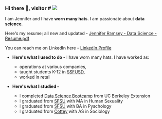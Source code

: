 ### Hi there 👋, visitor # <img src="https://profile-counter.glitch.me/jennylynnramz/count.svg" />

I am Jennifer and I have **worn many hats**. I am passionate about **data science**.

Here's my resume; all new and updated - [Jennifer Ramsey - Data Science - Resume.pdf](https://github.com/jennylynnramz/Resume/blob/master/Jennifer%20Ramsey%20-%20Data%20Science%20-%20Resume.pdf)

You can reach me on LinkedIn here - [LinkedIn Profile](https://www.linkedin.com/in/jennifer-ramsey/)


* **Here's what I used to do -**
I have worn many hats. I have worked as:
  * operations at various companies,
  * taught students K-12 in [SSFUSD](https://www.ssfusd.org/),
  * worked in retail


* **Here's what I studied -**
  * I completed [Data Science Bootcamp](https://bootcamp.berkeley.edu/data/) from UC Berkeley Extension
  * I graduated from [SFSU](https://www.sfsu.edu/) with MA in Human Sexuality
  * I graduated from [SFSU](https://www.sfsu.edu/) with BA in Pyschology
  * I graduated from [Cottey](https://cottey.edu/) with AS in Sociology

<!--
**jennylynnramz/jennylynnramz** is a ✨ _special_ ✨ repository because its `README.md` (this file) appears on your GitHub profile.

Here are some ideas to get you started:

- 🔭 I’m currently working on ...
- 🌱 I’m currently learning ...
- 👯 I’m looking to collaborate on ...
- 🤔 I’m looking for help with ...
- 💬 Ask me about ...
- 📫 How to reach me: ...
- 😄 Pronouns: ...
- ⚡ Fun fact: ...
-->
